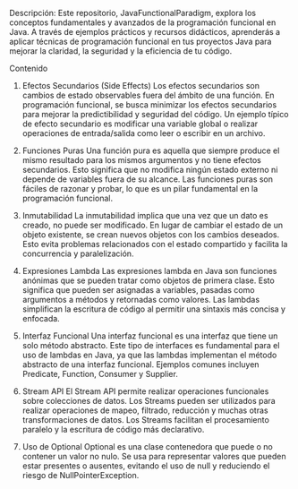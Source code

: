 Descripción:
Este repositorio, JavaFunctionalParadigm, explora los conceptos fundamentales y avanzados de la programación funcional en Java. A través de ejemplos prácticos y recursos didácticos, aprenderás a aplicar técnicas de programación funcional en tus proyectos Java para mejorar la claridad, la seguridad y la eficiencia de tu código.

Contenido
1. Efectos Secundarios (Side Effects)
Los efectos secundarios son cambios de estado observables fuera del ámbito de una función. En programación funcional, se busca minimizar los efectos secundarios para mejorar la predictibilidad y seguridad del código. Un ejemplo típico de efecto secundario es modificar una variable global o realizar operaciones de entrada/salida como leer o escribir en un archivo.

2. Funciones Puras
Una función pura es aquella que siempre produce el mismo resultado para los mismos argumentos y no tiene efectos secundarios. Esto significa que no modifica ningún estado externo ni depende de variables fuera de su alcance. Las funciones puras son fáciles de razonar y probar, lo que es un pilar fundamental en la programación funcional.

3. Inmutabilidad
La inmutabilidad implica que una vez que un dato es creado, no puede ser modificado. En lugar de cambiar el estado de un objeto existente, se crean nuevos objetos con los cambios deseados. Esto evita problemas relacionados con el estado compartido y facilita la concurrencia y paralelización.

4. Expresiones Lambda
Las expresiones lambda en Java son funciones anónimas que se pueden tratar como objetos de primera clase. Esto significa que pueden ser asignadas a variables, pasadas como argumentos a métodos y retornadas como valores. Las lambdas simplifican la escritura de código al permitir una sintaxis más concisa y enfocada.

5. Interfaz Funcional
Una interfaz funcional es una interfaz que tiene un solo método abstracto. Este tipo de interfaces es fundamental para el uso de lambdas en Java, ya que las lambdas implementan el método abstracto de una interfaz funcional. Ejemplos comunes incluyen Predicate, Function, Consumer y Supplier.

6. Stream API
El Stream API permite realizar operaciones funcionales sobre colecciones de datos. Los Streams pueden ser utilizados para realizar operaciones de mapeo, filtrado, reducción y muchas otras transformaciones de datos. Los Streams facilitan el procesamiento paralelo y la escritura de código más declarativo.

7. Uso de Optional
Optional es una clase contenedora que puede o no contener un valor no nulo. Se usa para representar valores que pueden estar presentes o ausentes, evitando el uso de null y reduciendo el riesgo de NullPointerException.

